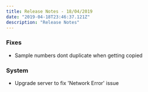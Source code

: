 ```yaml
---
title: Release Notes - 18/04/2019
date: "2019-04-18T23:46:37.121Z"
description: "Release Notes"
---
```


### Fixes

- Sample numbers dont duplicate when getting copied

### System

- Upgrade server to fix 'Network Error' issue
